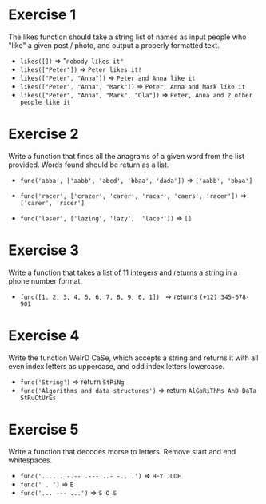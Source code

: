 # Exercise 1

The likes function should take a string list of names as input people who "like" a given post /
photo, and output a properly formatted text.

- ``likes([])``  => "``nobody likes it"``
- ``likes(["Peter"])``  => ``Peter likes it!``
- ``likes(["Peter", "Anna"])``  => ``Peter and Anna like it``
- ``likes(["Peter", "Anna", "Mark"])``  => ``Peter, Anna and Mark like it``
- ``likes(["Peter", "Anna", "Mark", "Ola"])``  => ``Peter, Anna and 2 other people like it``

# Exercise 2

Write a function that finds all the anagrams of a given word from the list provided. Words found
should be return as a list.

- ``func('abba', ['aabb', 'abcd', 'bbaa', 'dada'])`` => ``['aabb', 'bbaa']``

- ``func('racer', ['crazer', 'carer', 'racar', 'caers', 'racer'])`` => ``['carer', 'racer']``

- ``func('laser', ['lazing', 'lazy',  'lacer'])`` => ``[]``

# Exercise 3

Write a function that takes a list of 11 integers and returns a string in a phone number format.

- ``func([1, 2, 3, 4, 5, 6, 7, 8, 9, 0, 1]) `` => returns ``(+12) 345-678-901``

# Exercise 4

Write the function WeIrD CaSe, which accepts a string and returns it with all even index letters
as uppercase, and odd index letters lowercase.

- ``func('String')`` => return ``StRiNg``
- ``func('Algorithms and data structures')`` => return ``AlGoRiThMs AnD DaTa StRuCtUrEs``

# Exercise 5

Write a function that decodes morse to letters. Remove start and end whitespaces.

- ``func('.... . -.-- .--- ..- -.. .')`` => ``HEY JUDE``
- ``func(' . ')`` => ``E``
- ``func('... --- ...')`` => ``S O S``